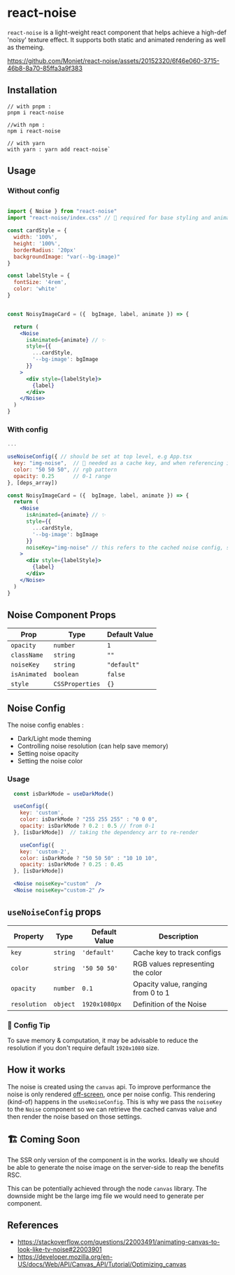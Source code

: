 # react-noise

`react-noise` is a light-weight react component that helps achieve a high-def 'noisy' texture effect. It supports both static and animated rendering as well as themeing.

https://github.com/Moniet/react-noise/assets/20152320/6f46e060-3715-46b8-8a70-85ffa3a9f383

## Installation

```
// with pnpm :
pnpm i react-noise

//with npm :
npm i react-noise

// with yarn
with yarn : yarn add react-noise`
```

## Usage

### Without config

```jsx

import { Noise } from "react-noise"
import "react-noise/index.css" // 🚧 required for base styling and animation

const cardStyle = {
  width: '100%',
  height: '100%',
  borderRadius: '20px'
  backgroundImage: "var(--bg-image)"
}

const labelStyle = {
  fontSize: '4rem',
  color: 'white'
}


const NoisyImageCard = ({  bgImage, label, animate }) => {

  return (
    <Noise
      isAnimated={animate} // ✨
      style={{
        ...cardStyle,
        '--bg-image': bgImage
      }}
    >
      <div style={labelStyle}>
        {label}
      </div>
    </Noise>
  )
}

```

### With config

```jsx
...

useNoiseConfig({ // should be set at top level, e.g App.tsx
  key: "img-noise",  // 🚧 needed as a cache key, and when referencing in the <Noise /> component
  color: "50 50 50", // rgb pattern
  opacity: 0.25      // 0-1 range
}, [deps_array])

const NoisyImageCard = ({  bgImage, label, animate }) => {
  return (
    <Noise
      isAnimated={animate} // ✨
      style={{
        ...cardStyle,
        '--bg-image': bgImage
      }}
      noiseKey="img-noise" // this refers to the cached noise config, see "Noise Config" to learn more
    >
      <div style={labelStyle}>
        {label}
      </div>
    </Noise>
  )
}

```

## Noise Component Props

| Prop         | Type            | Default Value |
| ------------ | --------------- | ------------- |
| `opacity`    | `number`        | `1`           |
| `className`  | `string`        | `""`          |
| `noiseKey`   | `string`        | `"default"`   |
| `isAnimated` | `boolean`       | `false`       |
| `style`      | `CSSProperties` | `{}`          |

## Noise Config

The noise config enables :

- Dark/Light mode theming
- Controlling noise resolution (can help save memory)
- Setting noise opacity
- Setting the noise color

### Usage

```jsx
  const isDarkMode = useDarkMode()

  useConfig({
    key: 'custom',
    color: isDarkMode ? "255 255 255" : "0 0 0",
    opacity: isDarkMode ? 0.2 : 0.5 // from 0-1
  }, [isDarkMode])  // taking the dependency arr to re-render

    useConfig({
    key: 'custom-2',
    color: isDarkMode ? "50 50 50" : "10 10 10",
    opacity: isDarkMode ? 0.25 : 0.45
  }, [isDarkMode])

  <Noise noiseKey="custom"  />
  <Noise noiseKey="custom-2" />

```

## `useNoiseConfig` props

| Property     | Type     | Default Value | Description                        |
| ------------ | -------- | ------------- | ---------------------------------- |
| `key`        | `string` | `'default'`   | Cache key to track configs         |
| `color`      | `string` | `'50 50 50'`  | RGB values representing the color  |
| `opacity`    | `number` | `0.1`         | Opacity value, ranging from 0 to 1 |
| `resolution` | `object` | `1920x1080px` | Definition of the Noise            |

### 🚧 Config Tip

To save memory & computation, it may be advisable to reduce the resolution
if you don't require default `1920x1080` size.

## How it works

The noise is created using the `canvas` api. To improve performance the
noise is only rendered [off-screen](https://developer.mozilla.org/en-US/docs/Web/API/Canvas_API/Tutorial/Optimizing_canvas), once per noise config. This rendering (kind-of) happens in the `useNoiseConfig`. This is why we pass the `noiseKey` to the `Noise` component so we can retrieve the cached canvas value and then render the noise based on those settings.

## 🏗️ Coming Soon

The SSR only version of the component is in the works. Ideally we should be able
to generate the noise image on the server-side to reap the benefits RSC.

This can be potentially achieved through the node `canvas` library. The downside might be
the large img file we would need to generate per component.

## References

- https://stackoverflow.com/questions/22003491/animating-canvas-to-look-like-tv-noise#22003901
- https://developer.mozilla.org/en-US/docs/Web/API/Canvas_API/Tutorial/Optimizing_canvas
